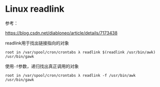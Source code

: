 # Linux readlink

参考：

https://blog.csdn.net/diabloneo/article/details/7173438

readlink用于找出链接指向的对象

```
root in /var/spool/cron/crontabs λ readlink $(readlink /usr/bin/awk)
/usr/bin/gawk 
```

使用`-f`参数，递归找出真正调用的对象

```
root in /var/spool/cron/crontabs λ readlink -f /usr/bin/awk
/usr/bin/gawk   
```

